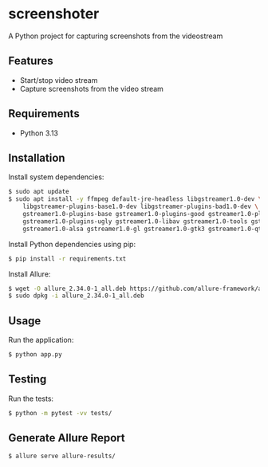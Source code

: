 # screenshoter

A Python project for capturing screenshots from the videostream

## Features

- Start/stop video stream
- Capture screenshots from the video stream

## Requirements
- Python 3.13

## Installation
Install system dependencies:
```bash
$ sudo apt update
$ sudo apt install -y ffmpeg default-jre-headless libgstreamer1.0-dev \
    libgstreamer-plugins-base1.0-dev libgstreamer-plugins-bad1.0-dev \
    gstreamer1.0-plugins-base gstreamer1.0-plugins-good gstreamer1.0-plugins-bad \
    gstreamer1.0-plugins-ugly gstreamer1.0-libav gstreamer1.0-tools gstreamer1.0-x \
    gstreamer1.0-alsa gstreamer1.0-gl gstreamer1.0-gtk3 gstreamer1.0-qt5 gstreamer1.0-pulseaudio
```

Install Python dependencies using pip:
```bash
$ pip install -r requirements.txt
```

Install Allure:
```bash
$ wget -O allure_2.34.0-1_all.deb https://github.com/allure-framework/allure2/releases/download/2.34.0/allure_2.34.0-1_all.deb
$ sudo dpkg -i allure_2.34.0-1_all.deb
```


## Usage
Run the application:
```bash
$ python app.py
```

## Testing
Run the tests:
```bash
$ python -m pytest -vv tests/
```

## Generate Allure Report
```bash
$ allure serve allure-results/
```
